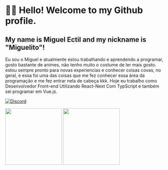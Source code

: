 # 🤙🏿 Hello! Welcome to my Github profile.
## My name is Miguel Ectil and my nickname is "Miguelito"!

Eu sou o Miguel e atualmente estou trabalhando e aprendendo a programar, gosto bastante de animes, não tenho muito o costume de ler mais gosto. estou sempre pronto para novas experiencias e conhecer coisas covas, no geral, e essa foi uma das coisas que me fez conhecer essa área da programação e me fez entrar nela de cabeça kkk. Hoje eu trabalho como Desenvolvedor Front-end Utilizando React-Next Com TypScript e também sei programar em Vue.js.

[![Discord](https://img.shields.io/badge/Discord-7289DA?style=for-the-badge&logo=discord&logoColor=white)](https://discord.gg/n9KBKHPA3H)


 <img height="180em" src="https://github-readme-stats.vercel.app/api?username=andressansantos&show_icons=true&theme=tokyonight"/>
 <img height="180em" src="https://github-readme-stats.vercel.app/api/top-langs/?username=andressansantos&layout=compact&theme=tokyonight"/>

